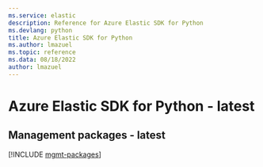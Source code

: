 ```yaml
---
ms.service: elastic
description: Reference for Azure Elastic SDK for Python
ms.devlang: python
title: Azure Elastic SDK for Python
ms.author: lmazuel
ms.topic: reference
ms.data: 08/18/2022
author: lmazuel
---
```

# Azure Elastic SDK for Python - latest

## Management packages - latest
[!INCLUDE [mgmt-packages](elastic-mgmt-index.md)]
